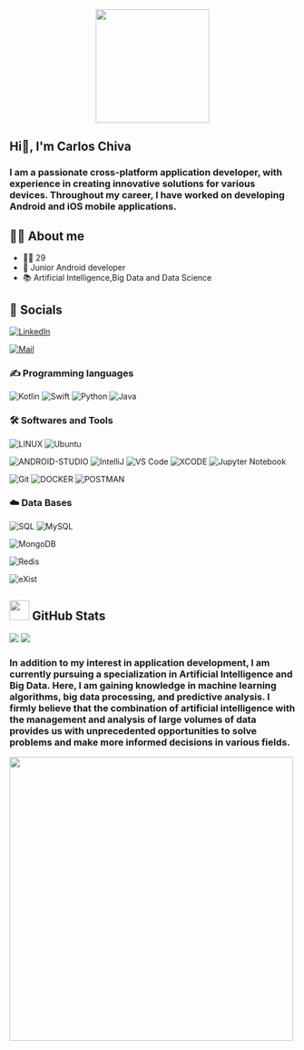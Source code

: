 <div id="header" align="center">
  <img src="https://media.giphy.com/media/bGgsc5mWoryfgKBx1u/giphy.gif" width="200"/>
</div>

## Hi👋, I'm Carlos Chiva
### I am a passionate cross-platform application developer, with experience in creating innovative solutions for various devices. Throughout my career, I have worked on developing Android and iOS mobile applications.


## 🙋‍♂️ About me
<ul>
  <li>👱‍♂️ 29</li>
  <li>📱 Junior Android developer</li>
  <li>📚 Artificial Intelligence,Big Data and Data Science</li>
</ul>

## 🤝 Socials
[![LinkedIn](https://img.shields.io/badge/LinkedIn-%230077B5.svg?logo=linkedin&logoColor=white)](https://www.linkedin.com/in/carlos-chiva-andrio-6620502a7/)

[![Mail](https://img.shields.io/badge/-cxhiva@gmail.com-gray?logo=gmail&style=plastic)](mailto:cxhiva@gmail.com)

### ✍ Programming languages
![Kotlin](https://img.shields.io/badge/kotlin-black?style=plastic&logo=kotlin&logoColor=violet&labelColor=black&color=violet)
![Swift](https://img.shields.io/badge/Swift-black?style=plastic&logo=swift&logoColor=red&labelColor=black&color=red)  ![Python](https://img.shields.io/badge/Python-p?style=plastic&logo=python&logoColor=green&labelColor=black)
![Java](https://img.shields.io/badge/java-%23ED8B00.svg?style=plastic&logo=java&logoColor=red&labelColor=black)
### 🛠️ Softwares and Tools
![LINUX](https://img.shields.io/badge/Linux-FCC624?style=plastic&logo=linux&logoColor=yellow&labelColor=black)
![Ubuntu](https://img.shields.io/badge/Ubuntu-E95420?style=plastic&logo=Ubuntu&logoColor=orange&labelColor=black)

![ANDROID-STUDIO](https://img.shields.io/badge/Android_Studio-%2320232a.svg?style=plastic&logo=android-studio&logoColor=%a4c639) 
![IntelliJ](http://img.shields.io/badge/IntelliJ-idea?style=plastic&logo=intellijidea&logoColor=red&labelColor=black) 
![VS Code](http://img.shields.io/badge/-VS%20Code-007ACC?style=plastic&logo=visual-studio-code&logoColor=blue&labelColor=white) 
![XCODE](https://img.shields.io/badge/Xcode-%231485D8?style=plastic&logo=xcode&logoColor=%231485D8&labelColor=black)
![Jupyter Notebook](https://img.shields.io/badge/Jupyter_Notebook-%23F37626?style=plastic&logo=jupyter&logoColor=black)


![Git](https://img.shields.io/badge/Git-F05032?style=plastic&logo=Git&logoColor=white&labelColor=black)
![DOCKER](https://img.shields.io/badge/Docker-%232496ED?style=plastic&logo=docker&logoColor=%232496ED&labelColor=black)
![POSTMAN](https://img.shields.io/badge/Postman-%23FF6C37?style=plastic&logo=postman&logoColor=%23FF6C37&labelColor=black)


### ☁️ Data Bases
![SQL](https://img.shields.io/badge/SQL-st?style=plastic&logo=microsoft-sql-server&logoColor=white&labelColor=blue&color=blue)
![MySQL](https://img.shields.io/badge/MySQL-st?style=plastic&logo=mysql&logoColor=blue&labelColor=orange&color=orange)

![MongoDB](https://img.shields.io/badge/MongoDB-st?style=plastic&logo=mongodb&logoColor=green&labelColor=black&color=black)

![Redis](https://img.shields.io/badge/Redis-st?style=plastic&logo=redis&logoColor=blue&labelColor=black&color=black)

![eXist](https://img.shields.io/badge/eXist-DB-st?style=plastic&logo=exist-db&logoColor=red&labelColor=black&color=black)


## <img src="https://media.giphy.com/media/iY8CRBdQXODJSCERIr/giphy.gif" width="35"> GitHub Stats
![](https://github-readme-stats.vercel.app/api?username=CarlosChiva&theme=prussian&hide_border=false&include_all_commits=false&count_private=false)
![](https://github-readme-stats.vercel.app/api/top-langs/?username=CarlosChiva&theme=prussian&hide_border=false&include_all_commits=false&count_private=false&layout=compact)

### In addition to my interest in application development, I am currently pursuing a specialization in Artificial Intelligence and Big Data. Here, I am gaining knowledge in machine learning algorithms, big data processing, and predictive analysis. I firmly believe that the combination of artificial intelligence with the management and analysis of large volumes of data provides us with unprecedented opportunities to solve problems and make more informed decisions in various fields.


<img src="https://media.giphy.com/media/YnexM9LwlwGu4Z1QnS/giphy-downsized-large.gif" width="500"/>




<!--
**CarlosChiva/CarlosChiva** is a ✨ _special_ ✨ repository because its `README.md` (this file) appears on your GitHub profile.

Here are some ideas to get you started:

- 🔭 I’m currently working on ...
- 🌱 I’m currently learning ...
- 👯 I’m looking to collaborate on ...
- 🤔 I’m looking for help with ...
- 💬 Ask me about ...
- 📫 How to reach me: ...
- 😄 Pronouns: ...
- ⚡ Fun fact: ...
-->
